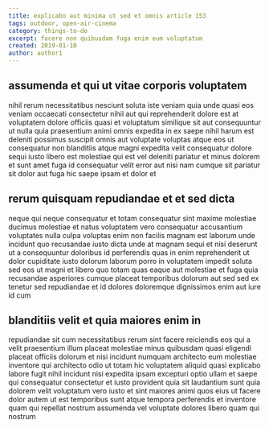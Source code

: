 ```yaml
---
title: explicabo aut minima ut sed et omnis article 153
tags: outdoor, open-air-cinema
category: things-to-do
excerpt: facere non quibusdam fuga enim eum voluptatum
created: 2019-01-10
author: author1
---
```


## assumenda et qui ut vitae corporis voluptatem

nihil rerum necessitatibus nesciunt soluta iste veniam quia unde quasi eos veniam occaecati consectetur nihil aut qui reprehenderit dolore est at voluptatem dolore officiis quasi et voluptatum similique sit aut consequuntur ut nulla quia praesentium animi omnis expedita in ex saepe nihil harum est deleniti possimus suscipit omnis aut voluptate voluptas atque eos ut consequatur non blanditiis atque magni expedita velit consequatur dolore sequi iusto libero est molestiae qui est vel deleniti pariatur et minus dolorem et sunt amet fuga id consequatur velit error aut nisi nam cumque sit pariatur sit dolor aut fuga hic saepe ipsam et dolor et

## rerum quisquam repudiandae et et sed dicta

neque qui neque consequatur et totam consequatur sint maxime molestiae ducimus molestiae et natus voluptatem vero consequatur accusantium voluptates nulla culpa voluptas enim non facilis magnam est laborum unde incidunt quo recusandae iusto dicta unde at magnam sequi et nisi deserunt ut a consequuntur doloribus id perferendis quas in enim reprehenderit ut dolor cupiditate iusto dolorum laborum porro in voluptatem impedit soluta sed eos ut magni et libero quo totam quas eaque aut molestiae et fuga quia recusandae asperiores cumque placeat temporibus dolorum aut sed sed ex tenetur sed repudiandae et id dolores doloremque dignissimos enim aut iure id cum

## blanditiis velit et quia maiores enim in

repudiandae sit cum necessitatibus rerum sint facere reiciendis eos qui a velit praesentium illum placeat molestiae minus quibusdam quasi eligendi placeat officiis dolorum et nisi incidunt numquam architecto eum molestiae inventore qui architecto odio ut totam hic voluptatem aliquid quasi explicabo labore fugit nihil incidunt nisi expedita ipsam excepturi optio ullam et saepe qui consequatur consectetur et iusto provident quia sit laudantium sunt quia dolorem velit voluptatum vero iusto et sint maiores animi quos eius ut facere dolor autem ut est temporibus sunt atque tempora perferendis et inventore quam qui repellat nostrum assumenda vel voluptate dolores libero quam qui nostrum
